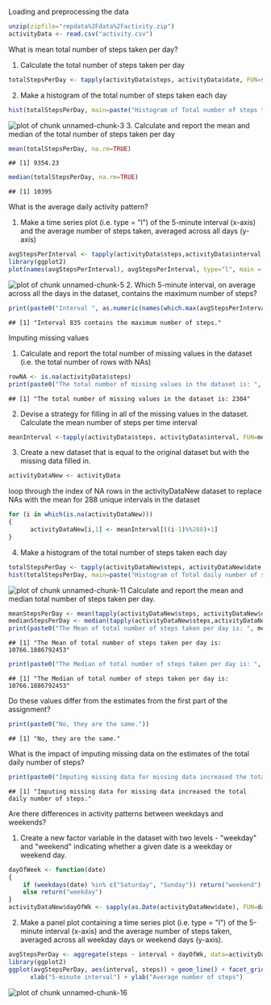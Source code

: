 Loading and preprocessing the data

```r
unzip(zipfile="repdata%2Fdata%2Factivity.zip")
activityData <- read.csv("activity.csv")
```
What is mean total number of steps taken per day?
1. Calculate the total number of steps taken per day

```r
totalStepsPerDay <- tapply(activityData$steps, activityData$date, FUN=sum, na.rm=TRUE)
```
2. Make a histogram of the total number of steps taken each day

```r
hist(totalStepsPerDay, main=paste("Histogram of Total number of steps taken each day"),xlab="Total number of steps", ylab="Interval")
```

![plot of chunk unnamed-chunk-3](figure/unnamed-chunk-3-1.png)
3. Calculate and report the mean and median of the total number of steps taken per day

```r
mean(totalStepsPerDay, na.rm=TRUE)
```

```
## [1] 9354.23
```

```r
median(totalStepsPerDay, na.rm=TRUE)
```

```
## [1] 10395
```
What is the average daily activity pattern?
1. Make a time series plot (i.e. type = "l") of the 5-minute interval (x-axis) 
and the average number of steps taken, averaged across all days (y-axis)

```r
avgStepsPerInterval <- tapply(activityData$steps,activityData$interval, FUN=mean, na.rm=TRUE)
library(ggplot2)
plot(names(avgStepsPerInterval), avgStepsPerInterval, type="l", main = "Time Series Plot", xlab="5-minute Intervals", ylab="Avg number of steps")
```

![plot of chunk unnamed-chunk-5](figure/unnamed-chunk-5-1.png)
2. Which 5-minute interval, on average across all the days in the dataset, contains the maximum number of steps?

```r
print(paste0("Interval ", as.numeric(names(which.max(avgStepsPerInterval))) , " contains the maximum number of steps."))
```

```
## [1] "Interval 835 contains the maximum number of steps."
```
Imputing missing values
1. Calculate and report the total number of missing values in the dataset (i.e. the total number of rows with NAs)

```r
rowNA <- is.na(activityData$steps)
print(paste0("The total number of missing values in the dataset is: ", sum(as.numeric(rowNA))))
```

```
## [1] "The total number of missing values in the dataset is: 2304"
```
2. Devise a strategy for filling in all of the missing values in the dataset.
Calculate the mean number of steps per time interval

```r
meanInterval <-tapply(activityData$steps, activityData$interval, FUN=mean, na.rm=TRUE)
```
3. Create a new dataset that is equal to the original dataset but with the missing data filled in.

```r
activityDataNew <- activityData
```
loop through the index of NA rows in the activityDataNew dataset to replace NAs with the mean 
for 288 unique intervals in the dataset

```r
for (i in which(is.na(activityDataNew)))
{
      activityDataNew[i,1] <- meanInterval[((i-1)%%288)+1]
}
```
4. Make a histogram of the total number of steps taken each day 

```r
totalStepsPerDay <- tapply(activityDataNew$steps, activityDataNew$date, FUN=sum)
hist(totalStepsPerDay, main=paste("Histogram of Total daily number of steps"),xlab="Total number of steps", ylab="Interval")
```

![plot of chunk unnamed-chunk-11](figure/unnamed-chunk-11-1.png)
Calculate and report the mean and median total number of steps taken per day.

```r
meanStepsPerDay <- mean(tapply(activityDataNew$steps, activityDataNew$date, FUN=sum))
medianStepsPerDay <- median(tapply(activityDataNew$steps,activityDataNew$date, FUN=sum))
print(paste0("The Mean of total number of steps taken per day is: ", meanStepsPerDay))
```

```
## [1] "The Mean of total number of steps taken per day is: 10766.1886792453"
```

```r
print(paste0("The Median of total number of steps taken per day is: ", medianStepsPerDay))
```

```
## [1] "The Median of total number of steps taken per day is: 10766.1886792453"
```
Do these values differ from the estimates from the first part of the assignment? 

```r
print(paste0("No, they are the same."))
```

```
## [1] "No, they are the same."
```
What is the impact of imputing missing data on the estimates of the total daily number of steps?

```r
print(paste0("Imputing missing data for missing data increased the total daily number of steps."))
```

```
## [1] "Imputing missing data for missing data increased the total daily number of steps."
```

Are there differences in activity patterns between weekdays and weekends?
1. Create a new factor variable in the dataset with two levels - "weekday" and "weekend" 
indicating whether a given date is a weekday or weekend day.

```r
dayOfWeek <- function(date) 
{
    if (weekdays(date) %in% c("Saturday", "Sunday")) return("weekend")
    else return("weekday") 
}
activityDataNew$dayOfWk <- sapply(as.Date(activityDataNew$date), FUN=dayOfWeek)
```
2. Make a panel plot containing a time series plot (i.e. type = "l") of the 5-minute interval (x-axis) 
and the average number of steps taken, averaged across all weekday days or weekend days (y-axis). 

```r
avgStepsPerDay <- aggregate(steps ~ interval + dayOfWk, data=activityDataNew, FUN=mean)
library(ggplot2)
ggplot(avgStepsPerDay, aes(interval, steps)) + geom_line() + facet_grid(dayOfWk ~ .) +
      xlab("5-minute interval") + ylab("Average number of steps")
```

![plot of chunk unnamed-chunk-16](figure/unnamed-chunk-16-1.png)


